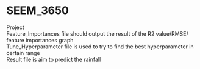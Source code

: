 # SEEM_3650
Project<br/>
Feature_Importances file should output the result of the R2 value/RMSE/ feature importances graph<br/>
Tune_Hyperparameter file is used to try to find the best hyperparameter in certain range<br/>
Result file is aim to predict the rainfall<br/>

